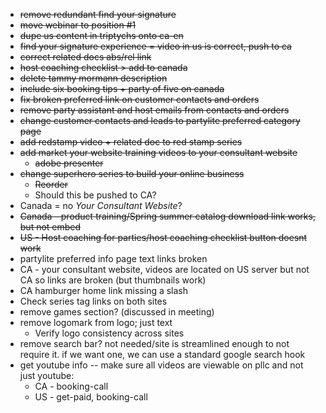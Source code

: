 + ~~remove redundant find your signature~~
+ ~~move webinar to position #1~~
+ ~~dupe us content in triptychs onto ca-en~~
+ ~~find your signature experience = video in us is correct, push to ca~~
+ ~~correct related docs abs/rel link~~
+ ~~host coaching checklist > add to canada~~
+ ~~delete tammy mormann description~~
+ ~~include six booking tips + party of five on canada~~
+ ~~fix broken preferred link on customer contacts and orders~~
+ ~~remove party assistant and host emails from contacts and orders~~
+ ~~change customer contacts and leads to partylite preferred category page~~
+ ~~add redstamp video + related doc to red stamp series~~
+ ~~add market your website training videos to your consultant website~~
  + ~~adobe presenter~~
+ ~~change superhero series to build your online business~~
  + ~~Reorder~~
  + Should this be pushed to CA?
+ Canada = no _Your Consultant Website_?
+ ~~Canada - product training/Spring summer catalog download link works, but not embed~~
+ ~~US - Host coaching for parties/host coaching checklist button doesnt work~~
+ partylite preferred info page text links broken
+ CA - your consultant website, videos are located on US server but not CA so links are broken (but thumbnails work)
+ CA hamburger home link missing a slash
+ Check series tag links on both sites
+ remove games section? (discussed in meeting)
+ remove logomark from logo; just text
  + Verify logo consistency across sites
+ remove search bar? not needed/site is streamlined enough to not require it. if we want one, we can use a standard google search hook
+ get youtube info -- make sure all videos are viewable on pllc and not just youtube:
  + CA - booking-call
  + US - get-paid, booking-call
